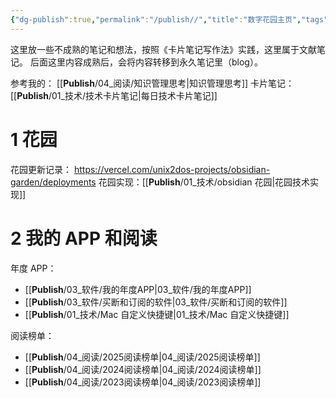 ```yaml
---
{"dg-publish":true,"permalink":"/publish//","title":"数字花园主页","tags":["gardenEntry"]}
---
```


这里放一些不成熟的笔记和想法，按照《卡片笔记写作法》实践，这里属于文献笔记。
后面这里内容成熟后，会将内容转移到永久笔记里（blog）。

参考我的： [[__Publish__/04_阅读/知识管理思考\|知识管理思考]]
卡片笔记：[[__Publish__/01_技术/技术卡片笔记\|每日技术卡片笔记]]

# 1 花园

花园更新记录： <https://vercel.com/unix2dos-projects/obsidian-garden/deployments>
花园实现：[[__Publish__/01_技术/obsidian 花园\|花园技术实现]]

# 2 我的 APP 和阅读

年度 APP：
-  [[__Publish__/03_软件/我的年度APP\|03_软件/我的年度APP]]
-  [[__Publish__/03_软件/买断和订阅的软件\|03_软件/买断和订阅的软件]]
- [[__Publish__/01_技术/Mac 自定义快捷键\|01_技术/Mac 自定义快捷键]]

阅读榜单：
-  [[__Publish__/04_阅读/2025阅读榜单\|04_阅读/2025阅读榜单]]
-  [[__Publish__/04_阅读/2024阅读榜单\|04_阅读/2024阅读榜单]]
-  [[__Publish__/04_阅读/2023阅读榜单\|04_阅读/2023阅读榜单]]
